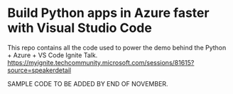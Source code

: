 # Build Python apps in Azure faster with Visual Studio Code

This repo contains all the code used to power the demo behind the Python + Azure + VS Code Ignite Talk. 
https://myignite.techcommunity.microsoft.com/sessions/81615?source=speakerdetail

SAMPLE CODE TO BE ADDED BY END OF NOVEMBER.
